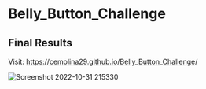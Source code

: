 # Belly_Button_Challenge

## Final Results

Visit:  https://cemolina29.github.io/Belly_Button_Challenge/

![Screenshot 2022-10-31 215330](https://user-images.githubusercontent.com/108438270/199155543-7099433c-3658-4850-900c-d0b801e6cfc3.png)
